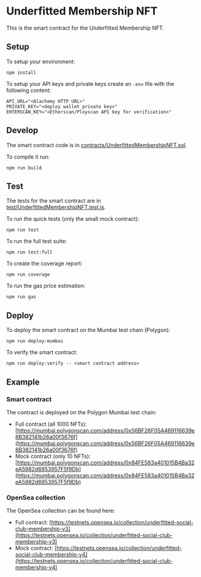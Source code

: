 # Underfitted Membership NFT

This is the smart contract for the Underfitted Membership NFT.

## Setup

To setup your environment:

```
npm install
```

To setup your API keys and private keys create an `.env` file with the following content:

```
API_URL="<Alachemy HTTP URL>"
PRIVATE_KEY="<deploy wallet private key>"
EHTERSCAN_KEY="<Etherscan/Ployscan API key for verification>"
```

## Develop

The smart contract code is in [contracts/UnderfittedMembershipNFT.sol](/contracts/UnderfittedMembershipNFT.sol).

To compile it run:

```
npm run build
```

## Test

The tests for the smart contract are in [test/UnderfittedMembershipNFT.test.js](/test/UnderfittedMembershipNFT.test.js).

To run the quick tests (only the small mock contract):

```
npm run test
```

To run the full test suite:

```
npm run test:full
```

To create the coverage report:

```
npm run coverage
```

To run the gas price estimation:

```
npm run gas
```

## Deploy

To deploy the smart contract on the Mumbai test chain (Polygon):

```
npm run deploy:mumbai
```

To verify the smart contract:

```
npm run deploy:verify -- <smart contract address>
```

## Example

### Smart contract

The contract is deployed on the Polygon Mumbai test chain:

-   Full contract (all 1000 NFTs): [https://mumbai.polygonscan.com/address/0x56BF26F05A469116639e8B382141b26a00f3676f](https://mumbai.polygonscan.com/address/0x56BF26F05A469116639e8B382141b26a00f3676f)
-   Mock contract (only 10 NFTs): [https://mumbai.polygonscan.com/address/0x84FE583a401015B4Ba32eA5982d6953957F5f9Db](https://mumbai.polygonscan.com/address/0x84FE583a401015B4Ba32eA5982d6953957F5f9Db)

### OpenSea collection

The OpenSea collection can be found here:

-   Full contract: [https://testnets.opensea.io/collection/underfitted-social-club-membership-v3](https://testnets.opensea.io/collection/underfitted-social-club-membership-v3)
-   Mock contract: [https://testnets.opensea.io/collection/underfitted-social-club-membership-v4](https://testnets.opensea.io/collection/underfitted-social-club-membership-v4)
